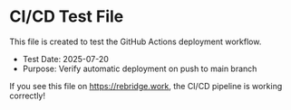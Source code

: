 # CI/CD Test File

This file is created to test the GitHub Actions deployment workflow.

- Test Date: 2025-07-20
- Purpose: Verify automatic deployment on push to main branch

If you see this file on https://rebridge.work, the CI/CD pipeline is working correctly!